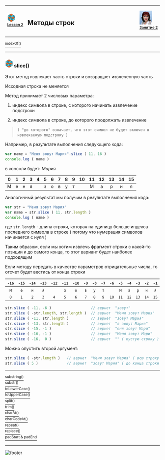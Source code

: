 [footer]: https://github.com/garevna/js-course/raw/master/images/a-level-ico.png?raw=true
[me]: https://raw.githubusercontent.com/garevna/a-level-js-lessons/master/ico/myPhoto-40.png "Ⓒ Irina Fylyppova ( garevna ) 2019"

[ico20]: https://raw.githubusercontent.com/garevna/a-level-js-lessons/master/ico/a-level-20.png
[ico25]: https://raw.githubusercontent.com/garevna/a-level-js-lessons/master/ico/a-level-25.png

[cap-20]: https://raw.githubusercontent.com/garevna/a-level-js-lessons/master/ico/coffee-20.png
[cap-25]: https://raw.githubusercontent.com/garevna/a-level-js-lessons/master/ico/coffee-25.png

[warn-25]: https://raw.githubusercontent.com/garevna/a-level-js-lessons/master/ico/warning-25.png

[link-20]: https://raw.githubusercontent.com/garevna/a-level-js-lessons/master/ico/link-20.png



<table><tr><td width="50">

![ico25] <br/><sup>[**Lesson&nbsp;2**](../lessons/lesson-02.md)</sup>
  </td>
  <td width="800"><h2>Методы строк</h2></td>
  <td>

  ![me] <br/><sup>[**Занятие&nbsp;2**](../lessons/lesson-02.md)</sup></td>
</tr></table>

[<sup>indexOf()</sup>](Strings-methods-indexOf.md)

___________________________________________________________________

### ![ico25] slice()

Этот метод извлекает часть строки и возвращает извлеченную часть

Исходная строка не меняется

Метод принимает 2 числовых параметра:

1) индекс символа в строке, с которого начинать извлечение подстроки

2) индекс символа в строке, до которого продолжать извлечение

> `( "до которого" означает, что этот символ не будет включен в извлекаемую подстроку )`

Например, в результате выполнения следующего кода:

```javascript
var name = "Меня зовут Мария".slice ( 11, 16 )
console.log ( name )
```

в консоли будет:     *Мария*

| 0 | 1 | 2 | 3 | 4 | 5 | 6 | 7 | 8 | 9 | 10 | 11 | 12 | 13 | 14 | 15 |
|:-:|:-:|:-:|:-:|:-:|:-:|:-:|:-:|:-:|:-:|:-:|:-:|:-:|:-:|:-:|:-:|
| М | е | н | я |   | з | о | в | у | т |   | М | а | р | и | я |

Аналогичный результат мы получим в результате выполнения кода:

```javascript
var str = "Меня зовут Мария"
var name = str.slice ( 11, str.length )
console.log ( name )
```

где `str.length` - длина строки, которая на единицу больше индекса последнего символа в строке ( потому что нумерация символов начинается с нуля )

Таким образом, если мы хотим извлечь фрагмент строки с какой-то позиции и до самого конца, то этот вариант будет наиболее подходящим

Если методу передать в качестве параметров отрицательные числа, то отсчет будет вестись от конца строки

|`-16`|`-15`|`-14`|`-13`|`-12`|`-11`|`-10`|`-9`|`-8`|`-7`|`-6`|`-5`|`-4`|`-3`|`-2`|`-1`|
|:-:|:-:|:-:|:-:|:-:|:-:|:-:|:-:|:-:|:-:|:-:|:-:|:-:|:-:|:-:|:-:|
| `М` | `е` | `н` | `я` | ` ` | `з` | `о` | `в` | `у` | `т` | ` ` | `М` | `а` | `р` | `и` | `я` |
|`0`|`1`|`2`|`3`|`4`|`5`|`6`|`7`|`8`|`9`|`10`|`11`|`12`|`13`|`14`|`15`|

```javascript
str.slice ( -11, -6 )                  // вернет  "зовут"
str.slice ( -str.length, str.length )  // вернет  "Меня зовут Мария"
str.slice ( -11, str.length )          // вернет  "зовут Мария"
str.slice ( -13, str.length )          // вернет  "я зовут Мария"
str.slice ( -15, -1 )                  // вернет  "еня зовут Мари"
str.slice ( -16, -1 )                  // вернет  "Меня зовут Мари"
str.slice ( -16,  0 )                  // вернет  "" ( пустую строку )
```

Можно опустить второй аргумент:

```javascript
str.slice ( -str.length )   // вернет  "Меня зовут Мария" ( всю строку )
str.slice ( 5 )             // вернет  "зовут Мария" ( до конца строки )
```

___________________________________________________________________

[<sup>substring()</sup>](Strings-methods-substring.md)<br/>
[<sup>substr()</sup>](Strings-methods-substr.md)<br/>
[<sup>toLowerCase()</sup>](Strings-methods-toLowerCase.md)<br/>
[<sup>toUpperCase()</sup>](Strings-methods-toUpperCase.md)<br/>
[<sup>split()</sup>](Strings-methods-split.md)<br/>
[<sup>trim()</sup>](Strings-methods-trim.md)<br/>
[<sup>charAt()</sup>](Strings-methods-charAt.md)<br/>
[<sup>charCodeAt()</sup>](Strings-methods-charCodeAt.md)<br/>
[<sup>repeat()</sup>](Strings-methods-repeat.md)<br/>
[<sup>replace()</sup>](Strings-methods-replace.md)<br/>
[<sup>padStart & padEnd</sup>](Strings-methods-padStart-padEnd.md)

___________________________________________________________________

![footer]
